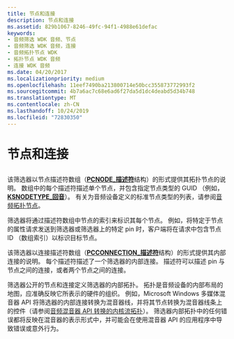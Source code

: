 ```yaml
---
title: 节点和连接
description: 节点和连接
ms.assetid: 829b1067-8246-49fc-94f1-4988e61defac
keywords:
- 音频筛选 WDK 音频、节点
- 音频筛选 WDK 音频，连接
- 音频拓扑节点 WDK
- 拓扑节点 WDK 音频
- 连接 WDK 音频
ms.date: 04/20/2017
ms.localizationpriority: medium
ms.openlocfilehash: 11eef7490ba213800714e50bcc355873772993f2
ms.sourcegitcommit: 4b7a6ac7c68e6ad6f27da5d1dc4deabd5d34b748
ms.translationtype: MT
ms.contentlocale: zh-CN
ms.lasthandoff: 10/24/2019
ms.locfileid: "72830350"
---
```

# <a name="nodes-and-connections"></a>节点和连接


## <span id="nodes_and_connections"></span><span id="NODES_AND_CONNECTIONS"></span>


该筛选器以节点描述符数组（[**PCNODE\_描述符**](https://docs.microsoft.com/windows-hardware/drivers/ddi/portcls/ns-portcls-pcnode_descriptor)结构）的形式提供其拓扑节点的说明。 数组中的每个描述符描述单个节点，并包含指定节点类型的 GUID （例如， [**KSNODETYPE\_回音**](https://docs.microsoft.com/windows-hardware/drivers/audio/ksnodetype-reverb)）。 有关为音频设备定义的标准节点类型的列表，请参阅[音频拓扑节点](https://docs.microsoft.com/windows-hardware/drivers/audio/audio-topology-nodes)。

筛选器将通过描述符数组中节点的索引来标识其每个节点。 例如，将特定于节点的属性请求发送到筛选器或筛选器上的特定 pin 时，客户端将在请求中包含节点 ID （数组索引）以标识目标节点。

该筛选器以连接描述符数组（[**PCCONNECTION\_描述符**](https://docs.microsoft.com/previous-versions/windows/hardware/drivers/ff537688(v=vs.85))结构）的形式提供其内部连接的说明。 每个描述符描述了一个筛选器的内部连接。 描述符可以描述 pin 与节点之间的连接，或者两个节点之间的连接。

筛选器公开的节点和连接定义筛选器的内部拓扑。 拓扑是音频设备的内部布局的地图，应准确反映它所表示的硬件的组织。 例如，Microsoft Windows 多媒体混音器 API 将筛选器的内部连接转换为混音器线，并将其节点转换为混音器线条上的控件（请参阅[音频混音器 API 转换的内核流拓扑](kernel-streaming-topology-to-audio-mixer-api-translation.md)）。 筛选器内部拓扑中的任何错误都将反映在混音器的表示形式中，并可能会在使用混音器 API 的应用程序中导致错误或意外行为。

 

 




